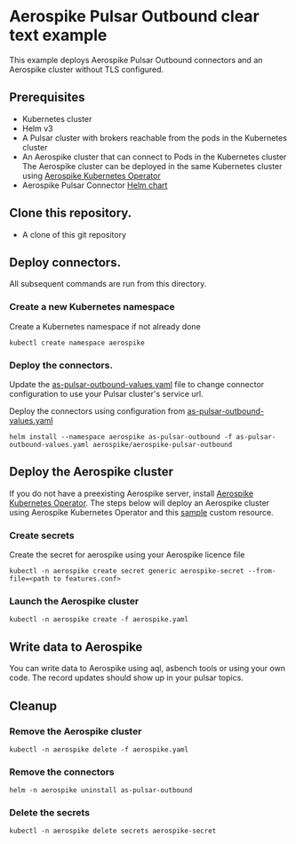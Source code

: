 # Aerospike Pulsar Outbound clear text example

This example deploys Aerospike Pulsar Outbound connectors and an Aerospike cluster without TLS configured. 

## Prerequisites
 - Kubernetes cluster
 - Helm v3
 - A Pulsar cluster with brokers reachable from the pods in the Kubernetes cluster
 - An Aerospike cluster that can connect to Pods in the Kubernetes cluster
   The Aerospike cluster can be deployed in the same Kubernetes cluster using [Aerospike Kubernetes Operator](https://docs.aerospike.com/cloud/kubernetes/operator)
 - Aerospike Pulsar Connector [Helm chart](../../README.md#adding-the-helm-chart-repository)

## Clone this repository.
 - A clone of this git repository

## Deploy connectors.

All subsequent commands are run from this directory.

### Create a new Kubernetes namespace
Create a Kubernetes namespace if not already done 
```shell
kubectl create namespace aerospike
```

### Deploy the connectors.
Update the [as-pulsar-outbound-values.yaml](as-pulsar-outbound-values.yaml) file to change connector configuration to use your Pulsar cluster's service url.

Deploy the connectors using configuration from [as-pulsar-outbound-values.yaml](as-pulsar-outbound-values.yaml)
```shell
helm install --namespace aerospike as-pulsar-outbound -f as-pulsar-outbound-values.yaml aerospike/aerospike-pulsar-outbound
```

## Deploy the Aerospike cluster
If you do not have a preexisting Aerospike server, install [Aerospike Kubernetes Operator](https://docs.aerospike.com/cloud/kubernetes/operator/install-operator).
The steps below will deploy an Aerospike cluster using Aerospike Kubernetes Operator and this [sample](aerospike.yaml) custom resource.

### Create secrets
Create the secret for aerospike using your Aerospike licence file
```shell
kubectl -n aerospike create secret generic aerospike-secret --from-file=<path to features.conf>
```

### Launch the Aerospike cluster
```shell
kubectl -n aerospike create -f aerospike.yaml 
```
## Write data to Aerospike

You can write data to Aerospike using aql, asbench tools or using your own code. The record updates should
show up in your pulsar topics.

## Cleanup

### Remove the Aerospike cluster
```shell
kubectl -n aerospike delete -f aerospike.yaml 
```

### Remove the connectors
```shell
helm -n aerospike uninstall as-pulsar-outbound
```

### Delete the secrets
```shell
kubectl -n aerospike delete secrets aerospike-secret 
```

